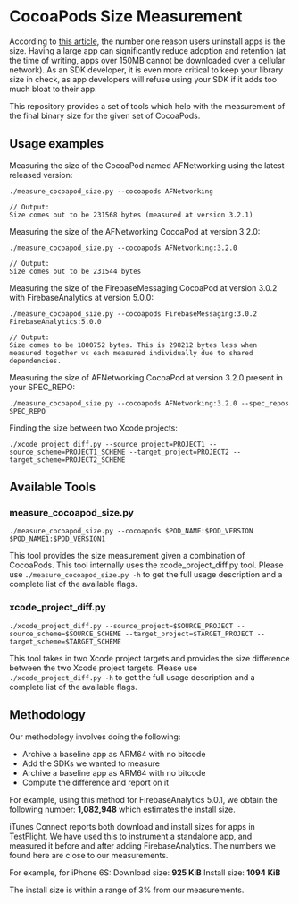 # CocoaPods Size Measurement

According to [this article](https://www.linkedin.com/pulse/top-12-reasons-why-users-frequently-uninstall-mobile-apps-fakhruddin/), the number one reason users uninstall apps is the size. Having a large app can significantly reduce adoption and retention (at the time of writing, apps over 150MB cannot be downloaded over a cellular network). As an SDK developer, it is even more critical to keep your library size in check, as app developers will refuse using your SDK if it adds too much bloat to their app.

This repository provides a set of tools which help with the measurement of the final binary size for the given set of CocoaPods.

## Usage examples

Measuring the size of the CocoaPod named AFNetworking using the latest released version:

```
./measure_cocoapod_size.py --cocoapods AFNetworking

// Output:
Size comes out to be 231568 bytes (measured at version 3.2.1)
```




Measuring the size of the AFNetworking CocoaPod at version 3.2.0:

```
./measure_cocoapod_size.py --cocoapods AFNetworking:3.2.0

// Output:
Size comes out to be 231544 bytes
```



Measuring the size of the FirebaseMessaging CocoaPod at version 3.0.2 with FirebaseAnalytics at version 5.0.0:

```
./measure_cocoapod_size.py --cocoapods FirebaseMessaging:3.0.2 FirebaseAnalytics:5.0.0

// Output:
Size comes to be 1800752 bytes. This is 298212 bytes less when measured together vs each measured individually due to shared dependencies.
```



Measuring the size of AFNetworking CocoaPod at version 3.2.0 present in your SPEC_REPO:

`./measure_cocoapod_size.py --cocoapods AFNetworking:3.2.0 --spec_repos SPEC_REPO`



Finding the size between two Xcode projects:

`./xcode_project_diff.py --source_project=PROJECT1 --source_scheme=PROJECT1_SCHEME --target_project=PROJECT2 --target_scheme=PROJECT2_SCHEME`


## Available Tools

### measure_cocoapod_size.py

`./measure_cocoapod_size.py --cocoapods $POD_NAME:$POD_VERSION $POD_NAME1:$POD_VERSION1`

This tool provides the size measurement given a combination of CocoaPods. This tool internally uses the xcode_project_diff.py tool.
Please use `./measure_cocoapod_size.py -h` to get the full usage description and a complete list of the available flags.

### xcode_project_diff.py

`./xcode_project_diff.py --source_project=$SOURCE_PROJECT --source_scheme=$SOURCE_SCHEME --target_project=$TARGET_PROJECT --target_scheme=$TARGET_SCHEME`

This tool takes in two Xcode project targets and provides the size difference between the two Xcode project targets. Please use `./xcode_project_diff.py -h` to get the full usage description and a complete list of the available flags.


## Methodology

Our methodology involves doing the following:
- Archive a baseline app as ARM64 with no bitcode
- Add the SDKs we wanted to measure
- Archive a baseline app as ARM64 with no bitcode
- Compute the difference and report on it

For example, using this method for FirebaseAnalytics 5.0.1, we obtain the following number: **1,082,948** which estimates the install size.

iTunes Connect reports both download and install sizes for apps in TestFlight. We have used this to instrument a standalone app, and measured it before and after adding FirebaseAnalytics. The numbers we found here are close to our measurements.

For example, for iPhone 6S:
Download size: **925 KiB**
Install size: **1094 KiB**

The install size is within a range of 3% from our measurements.
